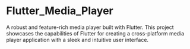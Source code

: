# Flutter_Media_Player
A robust and feature-rich media player built with Flutter. This project showcases the capabilities of Flutter for creating a cross-platform media player application with a sleek and intuitive user interface.
